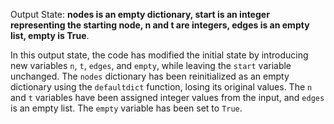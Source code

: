 Output State: **nodes is an empty dictionary, start is an integer representing the starting node, n and t are integers, edges is an empty list, empty is True**.

In this output state, the code has modified the initial state by introducing new variables `n`, `t`, `edges`, and `empty`, while leaving the `start` variable unchanged. The `nodes` dictionary has been reinitialized as an empty dictionary using the `defaultdict` function, losing its original values. The `n` and `t` variables have been assigned integer values from the input, and `edges` is an empty list. The `empty` variable has been set to `True`.